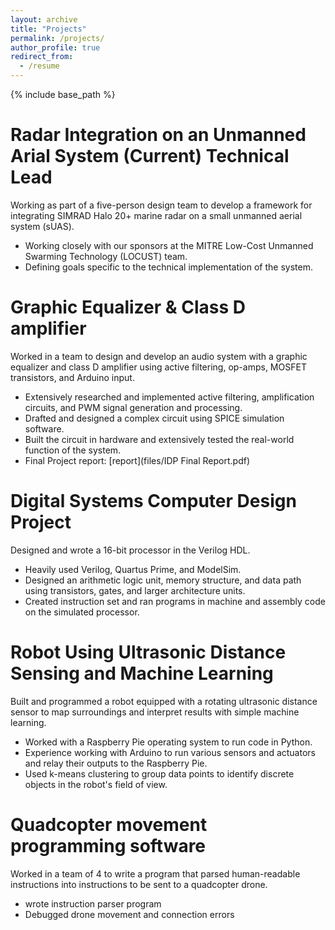 ```yaml
---
layout: archive
title: "Projects"
permalink: /projects/
author_profile: true
redirect_from:
  - /resume
---
```


{% include base_path %}

**Radar Integration on an Unmanned Arial System (Current)**
Technical Lead
======
Working as part of a five-person design team to develop a framework for integrating SIMRAD Halo 20+ marine radar on a small unmanned aerial system (sUAS).
* Working closely with our sponsors at the MITRE Low-Cost Unmanned Swarming Technology (LOCUST) team.
* Defining goals specific to the technical implementation of the system.

**Graphic Equalizer & Class D amplifier**
======
Worked in a team to design and develop an audio system with a graphic equalizer and class D amplifier using active filtering, op-amps, MOSFET transistors, and Arduino input.
*	Extensively researched and implemented active filtering, amplification circuits, and PWM signal generation and processing.
*	Drafted and designed a complex circuit using SPICE simulation software.
*	Built the circuit in hardware and extensively tested the real-world function of the system.
* Final Project report: [report](files/IDP Final Report.pdf)

**Digital Systems Computer Design Project**
======
Designed and wrote a 16-bit processor in the Verilog HDL.
*	Heavily used Verilog, Quartus Prime, and ModelSim.
*	Designed an arithmetic logic unit, memory structure, and data path using transistors, gates, and larger architecture units.
*	Created instruction set and ran programs in machine and assembly code on the simulated processor.

**Robot Using Ultrasonic Distance Sensing and Machine Learning**
======
Built and programmed a robot equipped with a rotating ultrasonic distance sensor to map surroundings and interpret results with simple machine learning.
* Worked with a Raspberry Pie operating system to run code in Python.
*	Experience working with Arduino to run various sensors and actuators and relay their outputs to the Raspberry Pie.
*	Used k-means clustering to group data points to identify discrete objects in the robot's field of view.

**Quadcopter movement programming software**
======
Worked in a team of 4 to write a program that parsed human-readable instructions into instructions to be sent to a quadcopter drone.
* wrote instruction parser program
* Debugged drone movement and connection errors  
